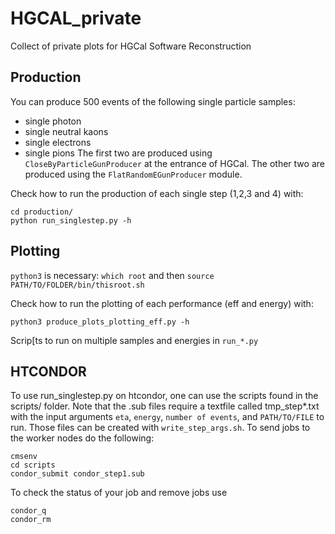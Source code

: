 # HGCAL_private

Collect of private plots for HGCal Software Reconstruction

## Production

You can produce 500 events of the following single particle samples:
- single photon 
- single neutral kaons
- single electrons
- single pions
The first two are produced using `CloseByParticleGunProducer` at the entrance of HGCal. The other two are produced using the `FlatRandomEGunProducer` module.

Check how to run the production of each single step (1,2,3 and 4) with:
```
cd production/
python run_singlestep.py -h
```

## Plotting

`python3` is necessary: `which root` and then `source PATH/TO/FOLDER/bin/thisroot.sh`

Check how to run the plotting of each performance (eff and energy) with:
```
python3 produce_plots_plotting_eff.py -h
```
Scrip[ts to run on multiple samples and energies in `run_*.py`

## HTCONDOR

To use run_singlestep.py on htcondor, one can use the scripts found in the scripts/ folder. Note that the .sub files require a textfile called tmp_step*.txt with the input arguments `eta`, `energy`, `number of events`, and `PATH/TO/FILE` to run. Those files can be created with `write_step_args.sh`. To send jobs to the worker nodes do the following:
```
cmsenv
cd scripts
condor_submit condor_step1.sub
```
To check the status of your job and remove jobs use
```
condor_q
condor_rm
```
